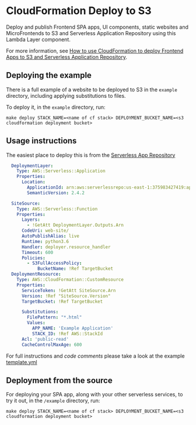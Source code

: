 # CloudFormation Deploy to S3

Deploy and publish Frontend SPA apps, UI components, static websites and MicroFrontends to S3 and Serverless Application Repository using this Lambda Layer component.

For more information, see [How to use CloudFormation to deploy Frontend Apps to S3 and Serverless Application Repository](https://serverless.pub/deploy-frontend-to-s3-and-sar/).

## Deploying the example

There is a full example of a website to be deployed to S3 in the `example` directory, including applying substitutions to files.

To deploy it, in the `example` directory, run:

`make deploy STACK_NAME=<name of cf stack> DEPLOYMENT_BUCKET_NAME=<s3 cloudformation deployment bucket>`

## Usage instructions

The easiest place to deploy this is from the [Serverless App Repository](https://serverlessrepo.aws.amazon.com/applications/arn:aws:serverlessrepo:us-east-1:375983427419:applications~deploy-to-s3)

```yml
  DeploymentLayer:
    Type: AWS::Serverless::Application
    Properties:
      Location:
        ApplicationId: arn:aws:serverlessrepo:us-east-1:375983427419:applications/deploy-to-s3
        SemanticVersion: 2.4.2

  SiteSource:
    Type: AWS::Serverless::Function
    Properties:
      Layers:
        - !GetAtt DeploymentLayer.Outputs.Arn
      CodeUri: web-site/
      AutoPublishAlias: live
      Runtime: python3.6
      Handler: deployer.resource_handler
      Timeout: 600
      Policies:
        - S3FullAccessPolicy:
            BucketName: !Ref TargetBucket
  DeploymentResource:
    Type: AWS::CloudFormation::CustomResource
    Properties:
      ServiceToken: !GetAtt SiteSource.Arn
      Version: !Ref "SiteSource.Version"
      TargetBucket: !Ref TargetBucket

      Substitutions:
        FilePattern: "*.html"
        Values:
          APP_NAME: 'Example Application'
          STACK_ID: !Ref AWS::StackId
      Acl: 'public-read'
      CacheControlMaxAge: 600
```

For full instructions and *code comments* please take a look at the example [template.yml](example/template.yml)

## Deployment from the source

For deploying your SPA app, along with your other serverless services, to try it out, in the `/example` directory, run:

`make deploy STACK_NAME=<name of cf stack> DEPLOYMENT_BUCKET_NAME=<s3 cloudformation deployment bucket>`
